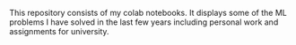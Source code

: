 This repository consists of my colab notebooks. It displays some of the ML problems I have solved in the last few years including personal work and assignments for university. 
